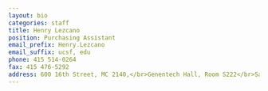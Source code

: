 ```yaml
---
layout: bio
categories: staff
title: Henry Lezcano
position: Purchasing Assistant
email_prefix: Henry.Lezcano
email_suffix: ucsf, edu
phone: 415 514-0264
fax: 415 476-5292
address: 600 16th Street, MC 2140,</br>Genentech Hall, Room S222</br>San Francisco, CA 94158-2140</br>
---
```


